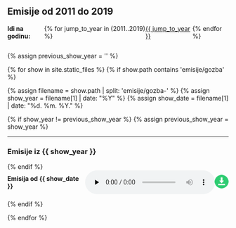 <style>
.show, .years {
    display: flex;
    align-items: center;
     justify-content: space-around;
    margin-bottom: 1em;
}
.years {
    margin: 1em 0 2em;
}
</style>

<h2>
    Emisije od 2011 do 2019
</h2>

<div class="years">
    <strong>Idi na godinu:</strong> {% for jump_to_year in (2011..2019) %} <a href="#{{ jump_to_year }}">{{ jump_to_year }}</a> {% endfor %}
</div>

{% assign previous_show_year = '' %}

{% for show in site.static_files %}
{% if show.path contains 'emisije/gozba' %}

{% assign filename = show.path | split: 'emisije/gozba-' %}
{% assign show_year = filename[1] | date: "%Y" %}
{% assign show_date = filename[1] | date: "%d. %m. %Y." %}

{% if show_year != previous_show_year %}
{% assign previous_show_year = show_year %}

<hr />

<h3 id="{{show_year}}">Emisije iz {{ show_year }}</h3>
{% endif %}

<div class="show">
    <strong>Emisija od {{ show_date }}</strong>
    <audio controls preload="none">
    <source src="{{ site.baseurl }}{{ show.path }}" type="audio/mpeg">
    Your browser does not support the audio element.
    </audio>
    <a href="{{ site.baseurl }}{{ show.path }}" title="Preuzmi emisiju gozba od '{{ show_date }}' desnim klikom pa 'Save link as...'">
        <img src="download.png" alt="Preuzmi emisiju gozba od {{ show_date }}" />
    </a>

</div>

{% endif %}

{% endfor %}
